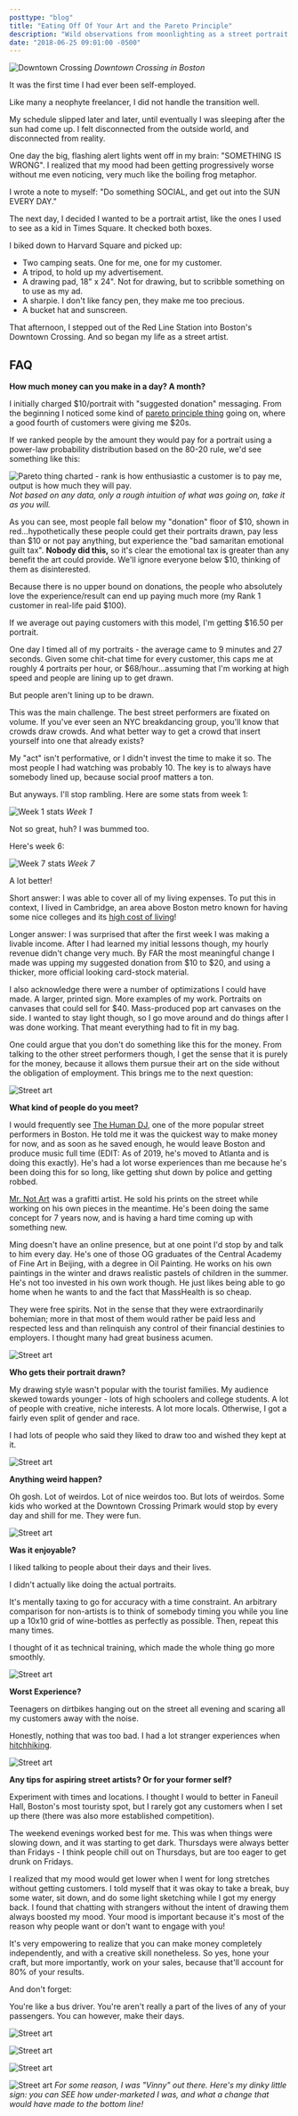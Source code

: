 ```yaml
---
posttype: "blog"
title: "Eating Off Of Your Art and the Pareto Principle"
description: "Wild observations from moonlighting as a street portrait artist."
date: "2018-06-25 09:01:00 -0500"
---
```


![Downtown Crossing](./downtown.jpg)
*Downtown Crossing in Boston*

It was the first time I had ever been self-employed.

Like many a neophyte freelancer, I did not handle the transition well. 

My schedule slipped later and later, until eventually I was sleeping after the sun had come up. I felt disconnected from the outside world, and disconnected from reality. 

One day the big, flashing alert lights went off in my brain: "SOMETHING IS WRONG". I realized that my mood had been getting progressively worse without me even noticing, very much like the boiling frog metaphor.

I wrote a note to myself: "Do something SOCIAL, and get out into the SUN EVERY DAY."

The next day, I decided I wanted to be a portrait artist, like the ones I used to see as a kid in Times Square. It checked both boxes.

I biked down to Harvard Square and picked up:
- Two camping seats. One for me, one for my customer.
- A tripod, to hold up my advertisement.
- A drawing pad, 18" x 24". Not for drawing, but to scribble something on to use as my ad.
- A sharpie. I don't like fancy pen, they make me too precious.
- A bucket hat and sunscreen.

That afternoon, I stepped out of the Red Line Station into Boston's Downtown Crossing. And so began my life as a street artist.


## FAQ

**How much money can you make in a day? A month?**

I initially charged $10/portrait with "suggested donation" messaging. From the beginning I noticed some kind of [pareto principle thing](https://www.8020curve.com/instructions.html) going on, where a good fourth of customers were giving me $20s.

If we ranked people by the amount they would pay for a portrait using a power-law probability distribution based on the 80-20 rule, we'd see something like this:

![Pareto thing charted - rank is how enthusiastic a customer is to pay me, output is how much they will pay.](./pareto.jpg)
*Not based on any data, only a rough intuition of what was going on, take it as you will.*

As you can see, most people fall below my "donation" floor of $10, shown in <span class="text-red-500">red</span>...hypothetically these people could get their portraits drawn, pay less than $10 or not pay anything, but experience the "bad samaritan emotional guilt tax". **Nobody did this,** so it's clear the emotional tax is greater than any benefit the art could provide. We'll ignore everyone below $10, thinking of them as disinterested.

Because there is no upper bound on donations, the people who absolutely love the experience/result can end up paying much more (my Rank 1 customer in real-life paid $100).

If we average out paying customers with this model, I'm getting $16.50 per portrait. 
 
One day I timed all of my portraits - the average came to 9 minutes and 27 seconds. Given some chit-chat time for every customer, this caps me at roughly 4 portraits per hour, or $68/hour...assuming that I'm working at high speed and people are lining up to get drawn.

But people aren't lining up to be drawn. 

This was the main challenge. The best street performers are fixated on volume. If you've ever seen an NYC breakdancing group, you'll know that crowds draw crowds. And what better way to get a crowd that insert yourself into one that already exists?

My "act" isn't performative, or I didn't invest the time to make it so. The most people I had watching was probably 10. The key is to always have somebody lined up, because social proof matters a ton. 

But anyways. I'll stop rambling. Here are some stats from week 1:

![Week 1 stats](./week1.png)
*Week 1*

Not so great, huh? I was bummed too. 

Here's week 6:

![Week 7 stats](./week7.png)
*Week 7*

A lot better!

Short answer: I was able to cover all of my living expenses. To put this in context, I lived in Cambridge, an area above Boston metro known for having some nice colleges and its [high cost of living](https://www.rentjungle.com/average-rent-in-cambridge-rent-trends/)!

Longer answer: I was surprised that after the first week I was making a livable income. After I had learned my initial lessons though, my hourly revenue didn't change very much. By FAR the most meaningful change I made was upping my suggested donation from $10 to $20, and using a thicker, more official looking card-stock material.

I also acknowledge there were a number of optimizations I could have made. A larger, printed sign. More examples of my work. Portraits on canvases that could sell for $40. Mass-produced pop art canvases on the side. I wanted to stay light though, so I go move around and do things after I was done working. That meant everything had to fit in my bag. 

One could argue that you don't do something like this for the money. From talking to the other street performers though, I get the sense that it is purely for the money, because it allows them pursue their art on the side without the obligation of employment. This brings me to the next question:

![Street art](./image1.jpg)


**What kind of people do you meet?**

I would frequently see [The Human DJ](https://www.instagram.com/thehumandj/), one of the more popular street performers in Boston. He told me it was the quickest way to make money for now, and as soon as he saved enough, he would leave Boston and produce music full time (EDIT: As of 2019, he's moved to Atlanta and is doing this exactly). He's had a lot worse experiences than me because he's been doing this for so long, like getting shut down by police and getting robbed.

[Mr. Not Art](http://www.mettermedia.com/not-art-x-metter-media-interview/) was a grafitti artist. He sold his prints on the street while working on his own pieces in the meantime. He's been doing the same concept for 7 years now, and is having a hard time coming up with something new.

Ming doesn't have an online presence, but at one point I'd stop by and talk to him every day. He's one of those OG graduates of the Central Academy of Fine Art in Beijing, with a degree in Oil Painting. He works on his own paintings in the winter and draws realistic pastels of children in the summer. He's not too invested in his own work though. He just likes being able to go home when he wants to and the fact that MassHealth is so cheap.

They were free spirits. Not in the sense that they were extraordinarily bohemian; more in that most of them would rather be paid less and respected less and than relinquish any control of their financial destinies to employers. I thought many had great business acumen.


![Street art](./image2.jpg)


**Who gets their portrait drawn?**

My drawing style wasn't popular with the tourist families. My audience skewed towards younger - lots of high schoolers and college students. A lot of people with creative, niche interests. A lot more locals.  Otherwise, I got a fairly even split of gender and race.

I had lots of people who said they liked to draw too and wished they kept at it.

![Street art](./image3.jpg)


**Anything weird happen?**

Oh gosh. Lot of weirdos. Lot of nice weirdos too. But lots of weirdos. Some kids who worked at the Downtown Crossing Primark would stop by every day and shill for me. They were fun.

![Street art](./kids.jpg)


**Was it enjoyable?**

I liked talking to people about their days and their lives. 

I didn't actually like doing the actual portraits. 

It's mentally taxing to go for accuracy with a time constraint. An arbitrary comparison for non-artists is to think of somebody timing you while you line up a 10x10 grid of wine-bottles as perfectly as possible. Then, repeat this many times.

I thought of it as technical training, which made the whole thing go more smoothly. 

![Street art](./image4.jpg)


**Worst Experience?**

Teenagers on dirtbikes hanging out on the street all evening and scaring all my customers away with the noise.

Honestly, nothing that was too bad. I had a lot stranger experiences when <a class="underline black" href="{{site.baseurl}}/vignettes/">hitchhiking</a>.

![Street art](./kid.jpg)


**Any tips for aspiring street artists? Or for your former self?**

Experiment with times and locations. I thought I would to better in Faneuil Hall, Boston's most touristy spot, but I rarely got any customers when I set up there (there was also more established competition).

The weekend evenings worked best for me. This was when things were slowing down, and it was starting to get dark. Thursdays were always better than Fridays - I think people chill out on Thursdays, but are too eager to get drunk on Fridays.

I realized that my mood would get lower when I went for long stretches without getting customers. I told myself that it was okay to take a break, buy some water, sit down, and do some light sketching while I got my energy back. I found that chatting with strangers without the intent of drawing them always boosted my mood. Your mood is important because it's most of the reason why people want or don't want to engage with you!

It's very empowering to realize that you can make money completely independently, and with a creative skill nonetheless. So yes, hone your craft, but more importantly, work on your sales, because that'll account for 80% of your results.

And don't forget:

You're like a bus driver. You're aren't really a part of the lives of any of your passengers. You can however, make their days.

![Street art](./pair.jpg)

![Street art](./image5.jpg)

![Street art](./image6.jpg)

![Street art](./mysign.jpg)
*For some reason, I was "Vinny" out there. Here's my dinky little sign: you can SEE how under-marketed I was, and what a change that would have made to the bottom line!*
